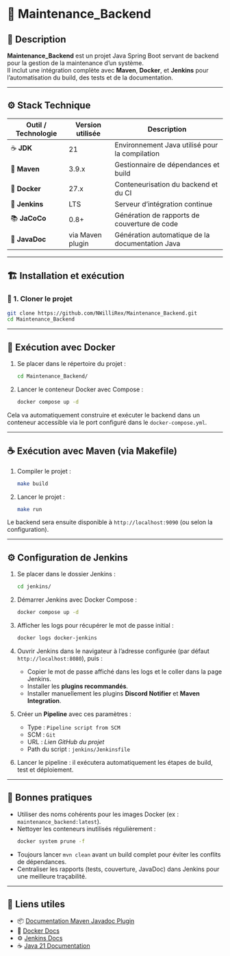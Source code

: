 # 🧰 Maintenance_Backend

## 📖 Description

**Maintenance_Backend** est un projet Java Spring Boot servant de backend pour la gestion de la maintenance d’un système.  
Il inclut une intégration complète avec **Maven**, **Docker**, et **Jenkins** pour l’automatisation du build, des tests et de la documentation.

---

## ⚙️ Stack Technique

| Outil / Technologie | Version utilisée | Description |
|---------------------|------------------|--------------|
| ☕ **JDK** | 21 | Environnement Java utilisé pour la compilation |
| 🧩 **Maven** | 3.9.x | Gestionnaire de dépendances et build |
| 🐳 **Docker** | 27.x | Conteneurisation du backend et du CI |
| 🧱 **Jenkins** | LTS | Serveur d’intégration continue |
| 📚 **JaCoCo** | 0.8+ | Génération de rapports de couverture de code |
| 📝 **JavaDoc** | via Maven plugin | Génération automatique de la documentation Java |

---

## 🏗️ Installation et exécution

### 🔹 1. Cloner le projet
```bash
git clone https://github.com/NWilliRex/Maintenance_Backend.git
cd Maintenance_Backend
```

---

## 🐳 Exécution avec Docker

1. Se placer dans le répertoire du projet :
   ```bash
   cd Maintenance_Backend/
   ```

2. Lancer le conteneur Docker avec Compose :
   ```bash
   docker compose up -d
   ```

Cela va automatiquement construire et exécuter le backend dans un conteneur accessible via le port configuré dans le `docker-compose.yml`.

---

## ☕ Exécution avec Maven (via Makefile)

1. Compiler le projet :
   ```bash
   make build
   ```

2. Lancer le projet :
   ```bash
   make run
   ```

Le backend sera ensuite disponible à `http://localhost:9090` (ou selon la configuration).

---

## ⚙️ Configuration de Jenkins

1. Se placer dans le dossier Jenkins :
   ```bash
   cd jenkins/
   ```

2. Démarrer Jenkins avec Docker Compose :
   ```bash
   docker compose up -d
   ```

3. Afficher les logs pour récupérer le mot de passe initial :
   ```bash
   docker logs docker-jenkins
   ```

4. Ouvrir Jenkins dans le navigateur à l’adresse configurée (par défaut `http://localhost:8080`), puis :
   - Copier le mot de passe affiché dans les logs et le coller dans la page Jenkins.
   - Installer les **plugins recommandés**.
   - Installer manuellement les plugins **Discord Notifier** et **Maven Integration**.

5. Créer un **Pipeline** avec ces paramètres :
   - Type : `Pipeline script from SCM`
   - SCM : `Git`
   - URL : *Lien GitHub du projet*
   - Path du script : `jenkins/Jenkinsfile`

6. Lancer le pipeline : il exécutera automatiquement les étapes de build, test et déploiement.

---

## 🧠 Bonnes pratiques

- Utiliser des noms cohérents pour les images Docker (ex : `maintenance_backend:latest`).
- Nettoyer les conteneurs inutilisés régulièrement :
  ```bash
  docker system prune -f
  ```
- Toujours lancer `mvn clean` avant un build complet pour éviter les conflits de dépendances.
- Centraliser les rapports (tests, couverture, JavaDoc) dans Jenkins pour une meilleure traçabilité.

---

## 🔗 Liens utiles

- 📦 [Documentation Maven Javadoc Plugin](https://maven.apache.org/plugins/maven-javadoc-plugin/)
- 🐋 [Docker Docs](https://docs.docker.com/)
- ⚙️ [Jenkins Docs](https://www.jenkins.io/doc/)
- ☕ [Java 21 Documentation](https://docs.oracle.com/en/java/javase/21/)
